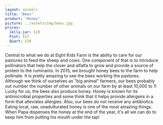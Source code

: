 ```yaml
---
layout: animals
title: "Bees"
product: "Honey"
picture: ../assets/img/bees.jpg
prices:
  Jelly-jar: $10
  Pint: $17
  Quart: $30
---
```


Central to what we do at Eight Kids Farm is the ability to care for our pastures to feed the sheep and cows. One component of that is to introduce pollinators that help the clover and alfalfa to grow and provide a source of protein to the ruminants. In 2015, we brought honey bees to the farm to help pollinate. It is pretty amazing to see the bees working the pastures. Although we think of ourselves as "big animal" farmers, our bees probably out number the number of other animals on our farm by at least 10,000 to 1! Lucky for us, the bees also produce honey. Honey is known for its antimicrobial properties and some think that it helps provide allergens in a form that alleviates allergies. Also, our bees do not receive any antibiotics. Eating local, raw, unadulturated honey is one of the most amazing things. When Papa dispenses the honey at the end of the year, it's all we can do to keep him from putting his mouth under the tap!
